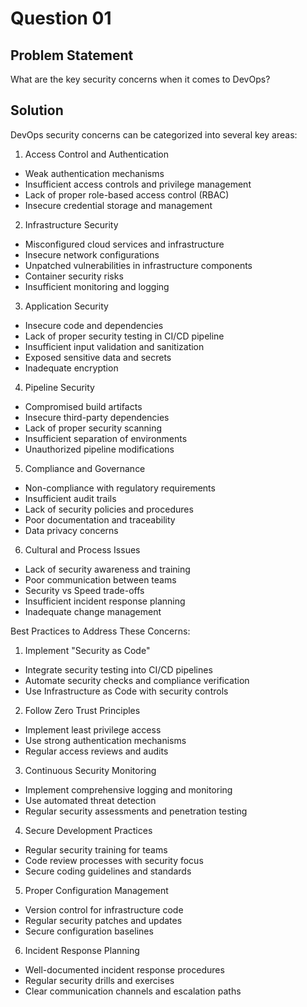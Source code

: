 # Question 01

## Problem Statement
What are the key security concerns when it comes to DevOps?


## Solution
DevOps security concerns can be categorized into several key areas:

1. Access Control and Authentication
- Weak authentication mechanisms
- Insufficient access controls and privilege management
- Lack of proper role-based access control (RBAC)
- Insecure credential storage and management

2. Infrastructure Security
- Misconfigured cloud services and infrastructure
- Insecure network configurations
- Unpatched vulnerabilities in infrastructure components
- Container security risks
- Insufficient monitoring and logging

3. Application Security
- Insecure code and dependencies
- Lack of proper security testing in CI/CD pipeline
- Insufficient input validation and sanitization
- Exposed sensitive data and secrets
- Inadequate encryption

4. Pipeline Security
- Compromised build artifacts
- Insecure third-party dependencies
- Lack of proper security scanning
- Insufficient separation of environments
- Unauthorized pipeline modifications

5. Compliance and Governance
- Non-compliance with regulatory requirements
- Insufficient audit trails
- Lack of security policies and procedures
- Poor documentation and traceability
- Data privacy concerns

6. Cultural and Process Issues
- Lack of security awareness and training
- Poor communication between teams
- Security vs Speed trade-offs
- Insufficient incident response planning
- Inadequate change management

Best Practices to Address These Concerns:

1. Implement "Security as Code"
- Integrate security testing into CI/CD pipelines
- Automate security checks and compliance verification
- Use Infrastructure as Code with security controls

2. Follow Zero Trust Principles
- Implement least privilege access
- Use strong authentication mechanisms
- Regular access reviews and audits

3. Continuous Security Monitoring
- Implement comprehensive logging and monitoring
- Use automated threat detection
- Regular security assessments and penetration testing

4. Secure Development Practices
- Regular security training for teams
- Code review processes with security focus
- Secure coding guidelines and standards

5. Proper Configuration Management
- Version control for infrastructure code
- Regular security patches and updates
- Secure configuration baselines

6. Incident Response Planning
- Well-documented incident response procedures
- Regular security drills and exercises
- Clear communication channels and escalation paths

